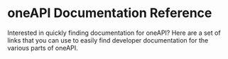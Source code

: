 # oneAPI Documentation Reference

Interested in quickly finding documentation for oneAPI? Here are a set of links that you can use to easily find developer documentation for the various parts of oneAPI.
